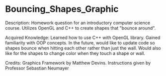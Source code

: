 # Bouncing_Shapes_Graphic

Description: Homework question for an introductory computer science course. 
             Utilizes OpenGL and C++ to create shapes that "bounce around". 
                          
Acquired Knowledge: Learned how to use C++ with OpenGL library. 
                   Gained familiarity with OOP concepts.
                   In the future, would like to update code so shapes bounce when hitting each other rather than just the wall.
                   Would also like for the shapes to change color when they touch a shape or wall. 
                   

Credits: Graphics Framework by Matthew Devins.
         Instructions given by Professor Sebastian Neumayer
          
